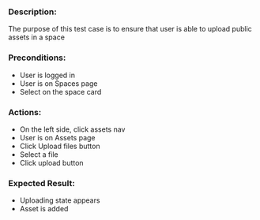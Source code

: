 ### Description:
The purpose of this test case is to ensure that user is able to upload public assets in a space

### Preconditions:

- User is logged in
- User is on Spaces page
- Select on the space card

### Actions:

- On the left side, click assets nav
- User is on Assets page
- Click Upload files button
- Select a file
- Click upload button

### Expected Result:

- Uploading state appears
- Asset is added

